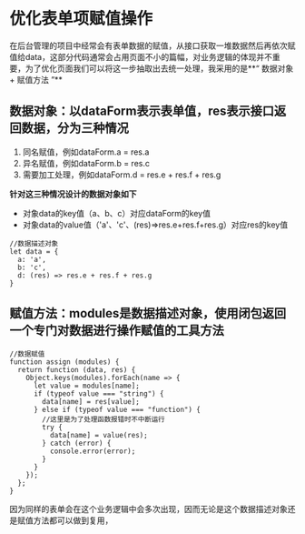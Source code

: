 # 优化表单项赋值操作
在后台管理的项目中经常会有表单数据的赋值，从接口获取一堆数据然后再依次赋值给data，这部分代码通常会占用页面不小的篇幅，对业务逻辑的体现并不重要，为了优化页面我们可以将这一步抽取出去统一处理，我采用的是**“ 数据对象 + 赋值方法 ”**
## 数据对象：以dataForm表示表单值，res表示接口返回数据，分为三种情况
1. 同名赋值，例如dataForm.a = res.a
2. 异名赋值，例如dataForm.b = res.c
3. 需要加工处理，例如dataForm.d = res.e + res.f + res.g

**针对这三种情况设计的数据对象如下**

* 对象data的key值（a、b、c）对应dataForm的key值
* 对象data的value值（'a'、'c'、(res)=>res.e+res.f+res.g）对应res的key值

```
//数据描述对象
let data = {
  a: 'a',
  b: 'c',
  d: (res) => res.e + res.f + res.g
}
```
## 赋值方法：modules是数据描述对象，使用闭包返回一个专门对数据进行操作赋值的工具方法

```
//数据赋值
function assign (modules) {
  return function (data, res) {
    Object.keys(modules).forEach(name => {
      let value = modules[name];
      if (typeof value === "string") {
        data[name] = res[value];
      } else if (typeof value === "function") {
        //这里是为了处理函数报错时不中断运行
        try {
          data[name] = value(res);
        } catch (error) {
          console.error(error);
        }
      }
    });
  };
}
```

因为同样的表单会在这个业务逻辑中会多次出现，因而无论是这个数据描述对象还是赋值方法都可以做到复用，